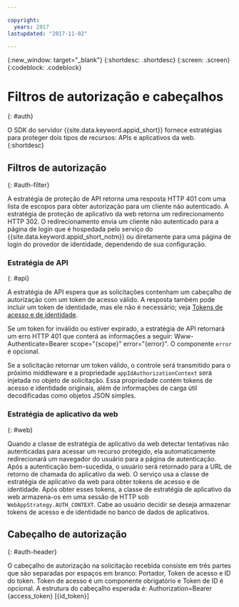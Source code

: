 ```yaml
---

copyright:
  years: 2017
lastupdated: "2017-11-02"

---
```


{:new_window: target="_blank"}
{:shortdesc: .shortdesc}
{:screen: .screen}
{:codeblock: .codeblock}


# Filtros de autorização e cabeçalhos
{: #auth}

O SDK do servidor {{site.data.keyword.appid_short}} fornece estratégias para proteger dois tipos de recursos: APIs e aplicativos da web.
{:shortdesc}


## Filtros de autorização
{: #auth-filter}

A estratégia de proteção de API retorna uma resposta HTTP 401 com uma lista de escopos para obter autorização para um cliente não autenticado. A estratégia de
proteção de aplicativo da web retorna um redirecionamento HTTP 302. O redirecionamento envia um cliente não autenticado para a página de login que é hospedada pelo
serviço do {{site.data.keyword.appid_short_notm}} ou diretamente para uma página de login do provedor de identidade, dependendo de sua configuração.



### Estratégia de API
{: #api}

A estratégia de API espera que as solicitações contenham um cabeçalho de autorização com um token de acesso válido. A resposta também pode incluir um token de
identidade, mas ele não é necessário; veja [Tokens de acesso e de identidade](/docs/services/appid/access-identity.html).

Se um token for inválido ou estiver expirado, a estratégia de API retornará um erro HTTP 401 que conterá as informações a seguir: Www-Authenticate=Bearer
scope="{scope}" error="{error}". O componente `error` é opcional.

Se a solicitação retornar um token válido, o controle será transmitido para o próximo middleware e a propriedade `appIdAuthorizationContext`
será injetada no objeto de solicitação. Essa propriedade contém tokens de acesso e identidade originais, além de informações de carga útil decodificadas como objetos JSON simples.


### Estratégia de aplicativo da web
{: #web}

Quando a classe de estratégia de aplicativo da web detectar tentativas não autenticadas para acessar um recurso protegido, ela automaticamente redirecionará um
navegador do usuário para a página de autenticação. Após a autenticação bem-sucedida, o usuário será retornado para a URL de retorno de chamada do aplicativo da web. O
serviço usa a classe de estratégia de aplicativo da web para obter tokens de acesso e de identidade. Após obter esses tokens, a classe de estratégia de aplicativo da
web armazena-os em uma sessão de HTTP sob `WebAppStrategy.AUTH_CONTEXT`. Cabe ao usuário decidir se deseja armazenar tokens de acesso e de identidade
no banco de dados de aplicativos.

## Cabeçalho de autorização
{: #auth-header}

O cabeçalho de autorização na solicitação recebida consiste em três partes que são separadas por espaços em branco: Portador, Token de acesso e ID do token. Token
de acesso é um componente obrigatório e Token de ID é opcional. A estrutura do cabeçalho esperada é: Authorization=Bearer {access_token} [{id_token}]
